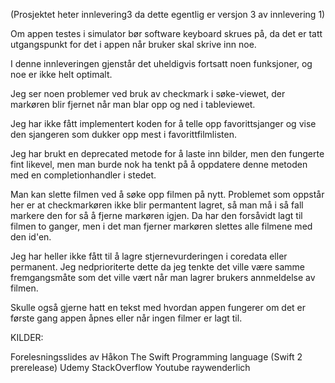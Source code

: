(Prosjektet heter innlevering3 da dette egentlig er versjon 3 av innlevering 1)

Om appen testes i simulator bør software keyboard skrues på, da det er tatt utgangspunkt for det i appen når bruker skal skrive inn noe.

I denne innleveringen gjenstår det uheldigvis fortsatt noen funksjoner, og noe er ikke helt optimalt.

Jeg ser noen problemer ved bruk av checkmark i søke-viewet, der markøren blir fjernet når man blar opp og ned i tableviewet.

Jeg har ikke fått implementert koden for å telle opp favorittsjanger og vise den sjangeren som dukker opp mest i favorittfilmlisten.

Jeg har brukt en deprecated metode for å laste inn bilder, men den fungerte fint likevel, men man burde nok ha tenkt på å oppdatere denne metoden med en completionhandler i stedet.

Man kan slette filmen ved å søke opp filmen på nytt. Problemet som oppstår her er at checkmarkøren ikke blir permantent lagret, så man må i så fall markere den for så å fjerne markøren igjen. Da har den forsåvidt lagt til filmen to ganger, men i det man fjerner markøren slettes alle filmene med den id'en.

Jeg har heller ikke fått til å lagre stjernevurderingen i coredata eller permanent. Jeg nedprioriterte dette da jeg tenkte det ville være samme fremgangsmåte som det ville vært når man lagrer brukers annmeldelse av filmen.

Skulle også gjerne hatt en tekst med hvordan appen fungerer om det er første gang appen åpnes eller når ingen filmer er lagt til.


KILDER:

Forelesningsslides av Håkon
The Swift Programming language (Swift 2 prerelease)
Udemy
StackOverflow
Youtube
raywenderlich

